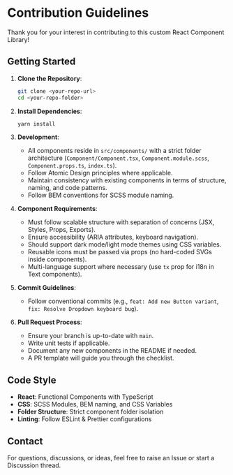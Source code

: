 
# Contribution Guidelines

Thank you for your interest in contributing to this custom React Component Library!

## Getting Started

1. **Clone the Repository**:
   ```bash
   git clone <your-repo-url>
   cd <your-repo-folder>
   ```

2. **Install Dependencies**:
   ```bash
   yarn install
   ```

3. **Development**:
   - All components reside in `src/components/` with a strict folder architecture (`Component/Component.tsx`, `Component.module.scss`, `Component.props.ts`, `index.ts`).
   - Follow Atomic Design principles where applicable.
   - Maintain consistency with existing components in terms of structure, naming, and code patterns.
   - Follow BEM conventions for SCSS module naming.

4. **Component Requirements**:
   - Must follow scalable structure with separation of concerns (JSX, Styles, Props, Exports).
   - Ensure accessibility (ARIA attributes, keyboard navigation).
   - Should support dark mode/light mode themes using CSS variables.
   - Reusable icons must be passed via props (no hard-coded SVGs inside components).
   - Multi-language support where necessary (use `tx` prop for i18n in Text components).

5. **Commit Guidelines**:
   - Follow conventional commits (e.g., `feat: Add new Button variant`, `fix: Resolve Dropdown keyboard bug`).

6. **Pull Request Process**:
   - Ensure your branch is up-to-date with `main`.
   - Write unit tests if applicable.
   - Document any new components in the README if needed.
   - A PR template will guide you through the checklist.

## Code Style

- **React**: Functional Components with TypeScript
- **CSS**: SCSS Modules, BEM naming, and CSS Variables
- **Folder Structure**: Strict component folder isolation
- **Linting**: Follow ESLint & Prettier configurations

## Contact
For questions, discussions, or ideas, feel free to raise an Issue or start a Discussion thread.
